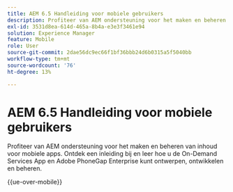 ```yaml
---
title: AEM 6.5 Handleiding voor mobiele gebruikers
description: Profiteer van AEM ondersteuning voor het maken en beheren van inhoud voor mobiele apps. Ontdek een inleiding bij en leer hoe u de On-Demand Services App en Adobe PhoneGap Enterprise kunt ontwerpen, ontwikkelen en beheren.
exl-id: 3531d8ea-614d-465a-8b4a-e3e3f3461e94
solution: Experience Manager
feature: Mobile
role: User
source-git-commit: 2dae56dc9ec66f1bf36bbb24d6b0315a5f5040bb
workflow-type: tm+mt
source-wordcount: '76'
ht-degree: 13%

---
```



# AEM 6.5 Handleiding voor mobiele gebruikers

Profiteer van AEM ondersteuning voor het maken en beheren van inhoud voor mobiele apps. Ontdek een inleiding bij en leer hoe u de On-Demand Services App en Adobe PhoneGap Enterprise kunt ontwerpen, ontwikkelen en beheren.

{{ue-over-mobile}}